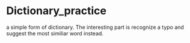 # Dictionary_practice

a simple form of dictionary.
The interesting part is recognize a typo and suggest the most similiar word instead.

